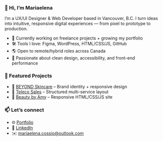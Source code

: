 ### 👋 Hi, I’m Mariaelena

I’m a UX/UI Designer & Web Developer based in Vancouver, B.C. I turn ideas into intuitive, responsive digital experiences — from pixel to prototype to production.

- 🔭 Currently working on freelance projects + growing my portfolio  
- 🛠 Tools I love: Figma, WordPress, HTML/CSS/JS, GitHub  
- 🌎 Open to remote/hybrid roles across Canada  
- 🎯 Passionate about clean design, accessibility, and front-end performance  

### 💼 Featured Projects
- 🧴 [BEYOND Skincare](https://github.com/mariaelenacossio/BEYOND-Skincare) – Brand identity + responsive design
- 📡 [Teleco Sales](https://github.com/mariaelenacossio/Teleco-Sales) – Structured multi-service layout
- 💅 [Beauty by Amy](https://mariaelenacossio.github.io/beautybyamy.github.io/) – Responsive HTML/CSS/JS site

### 📫 Let’s connect
- 🌐 [Portfolio](https://www.mariaelena-cossioclark.com/)
- 💼 [LinkedIn](https://www.linkedin.com/in/mariaelena-cossio-clark/)
- ✉️ mariaelena.cossio@outlook.com
